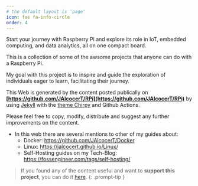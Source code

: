 ```yaml
---
# the default layout is 'page'
icon: fas fa-info-circle
order: 4
---
```


Start your journey with Raspberry Pi and explore its role in IoT, embedded computing, and data analytics, all on one compact board.

This is a collection of some of the awsome projects that anyone can do with a Raspberry Pi.

My goal with this project is to inspire and guide the exploration of individuals eager to learn, facilitating their journey.

This Web is generated by the content posted publically on **[https://github.com/JAlcocerT/RPi](https://github.com/JAlcocerT/RPi)** by using [Jekyll](https://fossengineer.com//jekyll-ssg-selfhosting-static-website) with the [theme Chirpy](https://github.com/cotes2020/jekyll-theme-chirpy) and Github Actions.

Please feel free to copy, modify, distribute and suggest any further improvements on the content.

* In this web there are several mentions to other of my guides about:
    * Docker: https://github.com/JAlcocerT/Docker
    * Linux: https://jalcocert.github.io/Linux/
    * Self-Hosting guides on my Tech-Blog: https://fossengineer.com/tags/self-hosting/



> If you found any of the content useful and want to **support this project**, you can do it [here](https://www.buymeacoffee.com/fossengineer).
{: .prompt-tip }